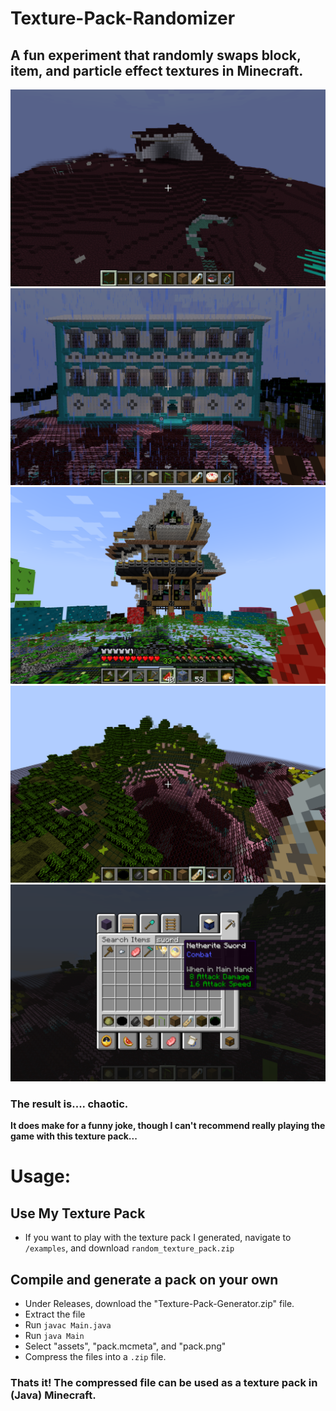 # Texture-Pack-Randomizer
## A fun experiment that randomly swaps block, item, and particle effect textures in Minecraft.
![Example 1](https://github.com/Trevin-Small/Texture-Pack-Randomizer/blob/main/examples/world.png)
![Example 2](https://github.com/Trevin-Small/Texture-Pack-Randomizer/blob/main/examples/mansion.png)
![Example 3](https://github.com/Trevin-Small/Texture-Pack-Randomizer/blob/main/examples/house.png)
![Example 4](https://github.com/Trevin-Small/Texture-Pack-Randomizer/blob/main/examples/example.png)
![Example 5](https://github.com/Trevin-Small/Texture-Pack-Randomizer/blob/main/examples/items.png)

### The result is.... chaotic.
**It does make for a funny joke, though I can't recommend really playing the game with this texture pack...**


# Usage:
## Use My Texture Pack
- If you want to play with the texture pack I generated, navigate to ```/examples```, and download ```random_texture_pack.zip```
## Compile and generate a pack on your own
- Under Releases, download the "Texture-Pack-Generator.zip" file.
- Extract the file
- Run ```javac Main.java```
- Run ```java Main```
- Select "assets", "pack.mcmeta", and "pack.png"
- Compress the files into a ```.zip``` file.
### Thats it! The compressed file can be used as a texture pack in (Java) Minecraft.
